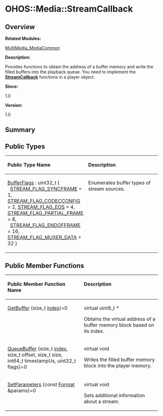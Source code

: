 # OHOS::Media::StreamCallback<a name="ZH-CN_TOPIC_0000001054479577"></a>

## **Overview**<a name="section469107709093532"></a>

**Related Modules:**

[MultiMedia\_MediaCommon](MultiMedia_MediaCommon.md)

**Description:**

Provides functions to obtain the address of a buffer memory and write the filled buffers into the playback queue. You need to implement the  **[StreamCallback](OHOS-Media-StreamCallback.md)**  functions in a player object. 

**Since:**

1.0

**Version:**

1.0

## **Summary**<a name="section891520998093532"></a>

## Public Types<a name="pub-types"></a>

<a name="table1379170230093532"></a>
<table><thead align="left"><tr id="row1204165414093532"><th class="cellrowborder" valign="top" width="50%" id="mcps1.1.3.1.1"><p id="p1298451830093532"><a name="p1298451830093532"></a><a name="p1298451830093532"></a>Public Type Name</p>
</th>
<th class="cellrowborder" valign="top" width="50%" id="mcps1.1.3.1.2"><p id="p227328659093532"><a name="p227328659093532"></a><a name="p227328659093532"></a>Description</p>
</th>
</tr>
</thead>
<tbody><tr id="row1357337895093532"><td class="cellrowborder" valign="top" width="50%" headers="mcps1.1.3.1.1 "><p id="p408322624093532"><a name="p408322624093532"></a><a name="p408322624093532"></a><a href="MultiMedia_MediaCommon.md#ga6f4847f443de5cdf3641386011335e21">BufferFlags</a> : uint32_t { &nbsp;&nbsp;<a href="MultiMedia_MediaCommon.md#gga6f4847f443de5cdf3641386011335e21ac1a3ce4ddd663c55f87a8275ccf285ad">STREAM_FLAG_SYNCFRAME</a> = 1, <a href="MultiMedia_MediaCommon.md#gga6f4847f443de5cdf3641386011335e21afd0d977a6a5d48657d694c9acb8ac2b5">STREAM_FLAG_CODECCONFIG</a> = 2, <a href="MultiMedia_MediaCommon.md#gga6f4847f443de5cdf3641386011335e21aa76ecb4ee6077a1ad3ceac569b875487">STREAM_FLAG_EOS</a> = 4, <a href="MultiMedia_MediaCommon.md#gga6f4847f443de5cdf3641386011335e21a29e735a1e41790c24cc9ac9e7342dd2a">STREAM_FLAG_PARTIAL_FRAME</a> = 8, &nbsp;&nbsp;<a href="MultiMedia_MediaCommon.md#gga6f4847f443de5cdf3641386011335e21a8b2c1f065ce398ac48bac2b8e62e481b">STREAM_FLAG_ENDOFFRAME</a> = 16, <a href="MultiMedia_MediaCommon.md#gga6f4847f443de5cdf3641386011335e21a9001c389dd39f08025e76ae2872fad02">STREAM_FLAG_MUXER_DATA</a> = 32 }</p>
</td>
<td class="cellrowborder" valign="top" width="50%" headers="mcps1.1.3.1.2 "><p id="p1826002100093532"><a name="p1826002100093532"></a><a name="p1826002100093532"></a>Enumerates buffer types of stream sources. </p>
</td>
</tr>
</tbody>
</table>

## Public Member Functions<a name="pub-methods"></a>

<a name="table1470441378093532"></a>
<table><thead align="left"><tr id="row1960562158093532"><th class="cellrowborder" valign="top" width="50%" id="mcps1.1.3.1.1"><p id="p280666664093532"><a name="p280666664093532"></a><a name="p280666664093532"></a>Public Member Function Name</p>
</th>
<th class="cellrowborder" valign="top" width="50%" id="mcps1.1.3.1.2"><p id="p692400253093532"><a name="p692400253093532"></a><a name="p692400253093532"></a>Description</p>
</th>
</tr>
</thead>
<tbody><tr id="row906499042093532"><td class="cellrowborder" valign="top" width="50%" headers="mcps1.1.3.1.1 "><p id="p28755524093532"><a name="p28755524093532"></a><a name="p28755524093532"></a><a href="MultiMedia_MediaCommon.md#ga8f897b8b2d5baf06e15accfeb97892ae">GetBuffer</a> (size_t <a href="zh-cn_topic_0000001055198076.md#ga1d3748ca570dcb09a2fb28e8015107dd">index</a>)=0</p>
</td>
<td class="cellrowborder" valign="top" width="50%" headers="mcps1.1.3.1.2 "><p id="p1402970513093532"><a name="p1402970513093532"></a><a name="p1402970513093532"></a>virtual uint8_t *&nbsp;</p>
<p id="p1094987232093532"><a name="p1094987232093532"></a><a name="p1094987232093532"></a>Obtains the virtual address of a buffer memory block based on its index. </p>
</td>
</tr>
<tr id="row210011413093532"><td class="cellrowborder" valign="top" width="50%" headers="mcps1.1.3.1.1 "><p id="p409138702093532"><a name="p409138702093532"></a><a name="p409138702093532"></a><a href="MultiMedia_MediaCommon.md#gaa62705632557f47f9fd9632157e53a21">QueueBuffer</a> (size_t <a href="zh-cn_topic_0000001055198076.md#ga1d3748ca570dcb09a2fb28e8015107dd">index</a>, size_t offset, size_t size, int64_t timestampUs, uint32_t flags)=0</p>
</td>
<td class="cellrowborder" valign="top" width="50%" headers="mcps1.1.3.1.2 "><p id="p181696310093532"><a name="p181696310093532"></a><a name="p181696310093532"></a>virtual void&nbsp;</p>
<p id="p575845046093532"><a name="p575845046093532"></a><a name="p575845046093532"></a>Writes the filled buffer memory block into the player memory. </p>
</td>
</tr>
<tr id="row504220373093532"><td class="cellrowborder" valign="top" width="50%" headers="mcps1.1.3.1.1 "><p id="p1120357178093532"><a name="p1120357178093532"></a><a name="p1120357178093532"></a><a href="MultiMedia_MediaCommon.md#ga29f8c86744bda61f84920654c5f40df0">SetParameters</a> (const <a href="OHOS-Media-Format.md">Format</a> &amp;params)=0</p>
</td>
<td class="cellrowborder" valign="top" width="50%" headers="mcps1.1.3.1.2 "><p id="p2000203206093532"><a name="p2000203206093532"></a><a name="p2000203206093532"></a>virtual void&nbsp;</p>
<p id="p1627319576093532"><a name="p1627319576093532"></a><a name="p1627319576093532"></a>Sets additional information about a stream. </p>
</td>
</tr>
</tbody>
</table>

